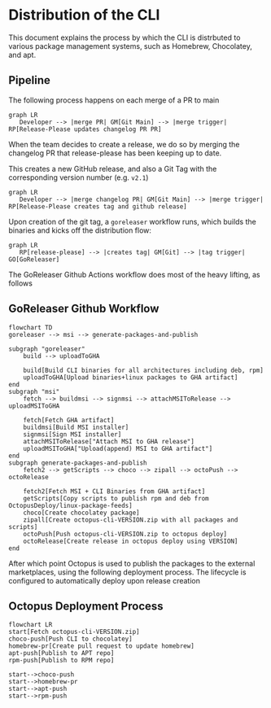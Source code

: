 # Distribution of the CLI

This document explains the process by which the CLI is distrbuted to various package management systems, such as Homebrew, Chocolatey, and apt.

## Pipeline

The following process happens on each merge of a PR to main

```mermaid
graph LR
   Developer --> |merge PR| GM[Git Main] --> |merge trigger| RP[Release-Please updates changelog PR PR]
```

When the team decides to create a release, we do so by merging the changelog PR that  release-please has been keeping up to date.

This creates a new GitHub release, and also a Git Tag with the corresponding version number (e.g. `v2.1`)

```mermaid
graph LR
   Developer --> |merge changelog PR| GM[Git Main] --> |merge trigger| RP[Release-Please creates tag and github release]
```

Upon creation of the git tag, a `goreleaser` workflow runs, which builds the binaries and kicks off the distribution flow:

```mermaid
graph LR
   RP[release-please] --> |creates tag| GM[Git] --> |tag trigger| GO[GoReleaser]
```

The GoReleaser Github Actions workflow does most of the heavy lifting, as follows

## GoReleaser Github Workflow

```mermaid
flowchart TD
goreleaser --> msi --> generate-packages-and-publish

subgraph "goreleaser"
    build --> uploadToGHA
    
    build[Build CLI binaries for all architectures including deb, rpm]
    uploadToGHA[Upload binaries+linux packages to GHA artifact]
end
subgraph "msi"
    fetch --> buildmsi --> signmsi --> attachMSIToRelease --> uploadMSIToGHA

    fetch[Fetch GHA artifact]
    buildmsi[Build MSI installer]
    signmsi[Sign MSI installer]
    attachMSIToRelease["Attach MSI to GHA release"]
    uploadMSIToGHA["Upload(append) MSI to GHA artifact"]
end
subgraph generate-packages-and-publish
    fetch2 --> getScripts --> choco --> zipall --> octoPush --> octoRelease

    fetch2[Fetch MSI + CLI Binaries from GHA artifact]
    getScripts[Copy scripts to publish rpm and deb from OctopusDeploy/linux-package-feeds]
    choco[Create chocolatey package]
    zipall[Create octopus-cli-VERSION.zip with all packages and scripts]
    octoPush[Push octopus-cli-VERSION.zip to octopus deploy]
    octoRelease[Create release in octopus deploy using VERSION]
end
```

After which point Octopus is used to publish the packages to the external marketplaces, using the following deployment process.
The lifecycle is configured to automatically deploy upon release creation

## Octopus Deployment Process

```mermaid
flowchart LR
start[Fetch octopus-cli-VERSION.zip]
choco-push[Push CLI to chocolatey]
homebrew-pr[Create pull request to update homebrew]
apt-push[Publish to APT repo]
rpm-push[Publish to RPM repo]

start-->choco-push
start-->homebrew-pr
start-->apt-push
start-->rpm-push
```
